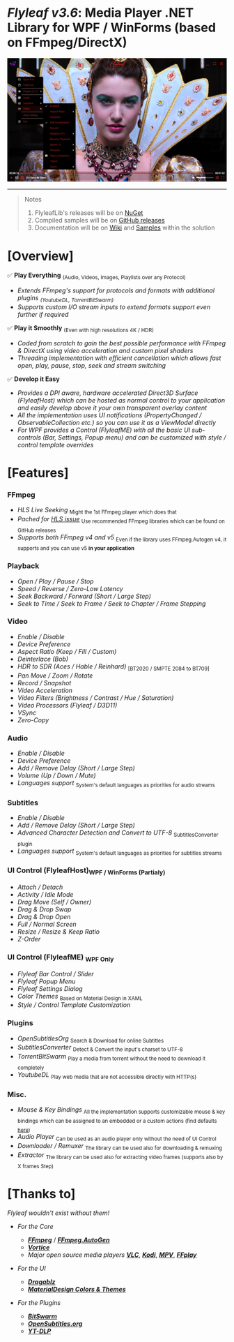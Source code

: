 ﻿# *Flyleaf v3.6*: Media Player .NET Library for WPF / WinForms (based on FFmpeg/DirectX)

![alt text](Images/Flyleafv3.6.png)

---

>Notes<br/>
>1. FlyleafLib's releases will be on [NuGet](https://www.nuget.org/packages?q=flyleaf)
>2. Compiled samples will be on [GitHub releases](https://github.com/SuRGeoNix/Flyleaf/releases)
>3. Documentation will be on [Wiki](https://github.com/SuRGeoNix/Flyleaf/wiki) and [Samples](https://github.com/SuRGeoNix/Flyleaf/tree/master/Samples) within the solution

# [Overview]

✅ **Play Everything** <sub>(Audio, Videos, Images, Playlists over any Protocol)</sub>

- *Extends FFmpeg's support for protocols and formats with additional plugins <sub>(YoutubeDL, TorrentBitSwarm)</sub>*
- *Supports custom I/O stream inputs to extend formats support even further if required*
	
✅ **Play it Smoothly** <sub>(Even with high resolutions 4K / HDR)</sub>

- *Coded from scratch to gain the best possible performance with FFmpeg & DirectX using video acceleration and custom pixel shaders*
- *Threading implementation with efficient cancellation which allows fast open, play, pause, stop, seek and stream switching*
	
✅ **Develop it Easy**

- *Provides a DPI aware, hardware accelerated Direct3D Surface (FlyleafHost) which can be hosted as normal control to your application and easily develop above it your own transparent overlay content*
- *All the implementation uses UI notifications (PropertyChanged / ObservableCollection etc.) so you can use it as a ViewModel directly*    
- *For WPF provides a Control (FlyleafME) with all the basic UI sub-controls (Bar, Settings, Popup menu) and can be customized with style / control template overrides*

# [Features]

### **FFmpeg**
- *HLS Live Seeking* <sub>Might the 1st FFmpeg player which does that</sub>
- *Pached for [HLS issue](https://patchwork.ffmpeg.org/project/ffmpeg/list/?series=1018)* <sub>Use recommended FFmpeg libraries which can be found on GitHub releases</sub>
- *Supports both FFmpeg v4 and v5* <sub>Even if the library uses FFmpeg.Autogen v4, it supports and you can use v5 **in your application**</sub>

### **Playback**
- *Open / Play / Pause / Stop*
- *Speed / Reverse / Zero-Low Latency*
- *Seek Backward / Forward (Short / Large Step)*
- *Seek to Time / Seek to Frame / Seek to Chapter / Frame Stepping*

### **Video**
- *Enable / Disable*
- *Device Preference*
- *Aspect Ratio (Keep / Fill / Custom)*
- *Deinterlace (Bob)*
- *HDR to SDR (Aces / Hable / Reinhard)* <sub>[BT2020 / SMPTE 2084 to BT709]</sub>
- *Pan Move / Zoom / Rotate*
- *Record / Snapshot*
- *Video Acceleration*
- *Video Filters (Brightness / Contrast / Hue / Saturation)*
- *Video Processors (Flyleaf / D3D11)*
- *VSync*
- *Zero-Copy*

### **Audio**
- *Enable / Disable*
- *Device Preference*
- *Add / Remove Delay (Short / Large Step)*
- *Volume (Up / Down / Mute)*
- *Languages support* <sub>System's default languages as priorities for audio streams</sub>

### **Subtitles**
- *Enable / Disable*
- *Add / Remove Delay (Short / Large Step)*
- *Advanced Character Detection and Convert to UTF-8* <sub>SubtitlesConverter plugin</sub>
- *Languages support* <sub>System's default languages as priorities for subtitles streams</sub>

### **UI Control (FlyleafHost)**<sub>WPF / WinForms (Partialy)</sub>
- *Attach / Detach*
- *Activity / Idle Mode*
- *Drag Move (Self / Owner)*
- *Drag & Drop Swap*
- *Drag & Drop Open*
- *Full / Normal Screen*
- *Resize / Resize & Keep Ratio*
- *Z-Order*

### **UI Control (FlyleafME)** <sub>WPF Only</sub>
- *Flyleaf Bar Control / Slider*
- *Flyleaf Popup Menu*
- *Flyleaf Settings Dialog*
- *Color Themes* <sub>Based on Material Design in XAML</sub>
- *Style / Control Template Customization*

### **Plugins**
- *OpenSubtitlesOrg* <sub>Search & Download for online Subtitles</sub>
- *SubtitlesConverter* <sub>Detect & Convert the input's charset to UTF-8</sub>
- *TorrentBitSwarm* <sub>Play a media from torrent without the need to download it completely</sub>
- *YoutubeDL* <sub>Play web media that are not accessible directly with HTTP(s)</sub>

### Misc.
- *Mouse & Key Bindings* <sub>All the implementation supports customizable mouse & key bindings which can be assigned to an embedded or a custom actions (find defaults [here](https://github.com/SuRGeoNix/Flyleaf/wiki/Player-(Key-&-Mouse-Bindings)))</sub>
- *Audio Player* <sub>Can be used as an audio player only without the need of UI Control</sub>
- *Downloader / Remuxer* <sub>The library can be used also for downloading & remuxing</sub>
- *Extractor* <sub>The library can be used also for extracting video frames (supports also by X frames Step)</sub>

# [Thanks to]

*Flyleaf wouldn't exist without them!*

* *For the Core*
  * ***[FFmpeg](http://ffmpeg.org/)*** / ***[FFmpeg.AutoGen](https://github.com/Ruslan-B/FFmpeg.AutoGen/)***
  * ***[Vortice](https://github.com/amerkoleci/Vortice.Windows)***
  * *Major open source media players* ***[VLC](https://github.com/videolan/vlc)***, ***[Kodi](https://github.com/xbmc/xbmc)***, ***[MPV](https://github.com/mpv-player/mpv)***, ***[FFplay](https://github.com/FFmpeg/FFmpeg/blob/master/fftools/ffplay.c)***

* *For the UI*
  * ***[Dragablz](https://github.com/ButchersBoy/Dragablz)***
  * ***[MaterialDesign Colors & Themes](https://github.com/MaterialDesignInXAML/MaterialDesignInXamlToolkit/)***

* *For the Plugins*
  * ***[BitSwarm](https://github.com/SuRGeoNix/BitSwarm)***
  * ***[OpenSubtitles.org](https://www.opensubtitles.org/)***
  * ***[YT-DLP](https://github.com/yt-dlp/yt-dlp)***